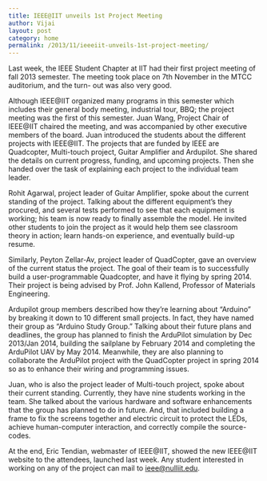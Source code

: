 ```yaml
---
title: IEEE@IIT unveils 1st Project Meeting
author: Vijai
layout: post
category: home
permalink: /2013/11/ieeeiit-unveils-1st-project-meeting/
---
```


Last week, the IEEE Student Chapter at IIT had their first project meeting of fall 2013 semester. The meeting took place on 7th November in the MTCC auditorium, and the turn- out was also very good.

Although IEEE@IIT organized many programs in this semester which includes their general body meeting, industrial tour, BBQ; the project meeting was the first of this semester. Juan Wang, Project Chair of IEEE@IIT chaired the meeting, and was accompanied by other executive members of the board. Juan introduced the students about the different projects with IEEE@IIT. The projects that are funded by IEEE are Quadcopter, Multi-touch project, Guitar Amplifier and Ardupilot. She shared the details on current progress, funding, and upcoming projects. Then she handed over the task of explaining each project to the individual team leader.

Rohit Agarwal, project leader of Guitar Amplifier, spoke about the current standing of the project. Talking about the different equipment’s they procured, and several tests performed to see that each equipment is working; his team is now ready to finally assemble the model. He invited other students to join the project as it would help them see classroom theory in action; learn hands-on experience, and eventually build-up resume.

Similarly, Peyton Zellar-Av, project leader of QuadCopter, gave an overview of the current status the project. The goal of their team is to successfully build a user-programmable Quadcopter, and have it flying by spring 2014. Their project is being advised by Prof. John Kallend, Professor of Materials Engineering.

Ardupilot group members described how they’re learning about “Arduino” by breaking it down to 10 different small projects. In fact, they have named their group as “Arduino Study Group.” Talking about their future plans and deadlines, the group has planned to finish the ArduPilot simulation by Dec 2013/Jan 2014, building the sailplane by February 2014 and completing the ArduPilot UAV by May 2014. Meanwhile, they are also planning to collaborate the ArduPilot project with the QuadCopter project in spring 2014 so as to enhance their wiring and programming issues.

Juan, who is also the project leader of Multi-touch project, spoke about their current standing. Currently, they have nine students working in the team. She talked about the various hardware and software enhancements that the group has planned to do in future. And, that included building a frame to fix the screens together and electric circuit to protect the LEDs, achieve human-computer interaction, and correctly compile the source-codes.

At the end, Eric Tendian, webmaster of IEEE@IIT, showed the new IEEE@IIT website to the attendees, launched last week. Any student interested in working on any of the project can mail to [&#x69;&#x65;&#x65;&#x65;&#x40;<span class="oe_displaynone">null</span>&#x69;&#x69;&#x74;&#x2e;&#x65;&#x64;&#x75;](mailto:&#x69;&#x65;&#x65;&#x65;&#x40;&#x69;&#x69;&#x74;&#x2e;&#x65;&#x64;&#x75).
